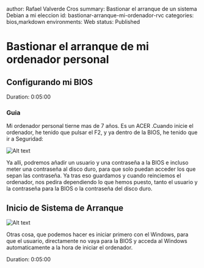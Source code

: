author: Rafael Valverde Cros
summary: Bastionar el arranque de un sistema Debian a mi eleccion
id: bastionar-arranque-mi-ordenador-rvc
categories: bios,markdown
environments: Web
status: Published

# Bastionar el arranque de mi ordenador personal 

## Configurando mi BIOS
Duration: 0:05:00

### Guia

Mi ordenador personal tierne mas de 7 años. Es un ACER .Cuando inicie el ordenador, he tenido que pulsar el F2, y ya dentro de la BIOS, he tenido que ir a Seguridad:

![Alt text](img/IMG_3257.png)

Ya alli, podremos añadir un usuario y una contraseña a la BIOS e incluso meter una contraseña al disco duro, para que solo puedan acceder los que sepan las contraseña. Ya tras eso guardamos y cuando reinciemos el ordenador, nos pedira dependiendo lo que hemos puesto, tanto el usuario y la contraseña para la BIOS o la contraseña del disco duro.

## Inicio de Sistema de Arranque

![Alt text](img/IMG_3259-1.png)

Otras cosa, que podemos hacer es iniciar primero con el Windows, para que el usuario, directamente no vaya para la BIOS y acceda al Windows automaticamente a la hora de iniciar el ordenador.

Duration: 0:05:00
